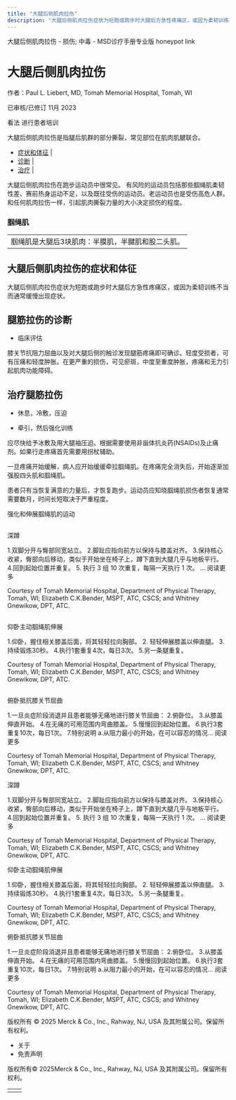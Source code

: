 ```yaml
---
title: "大腿后侧肌肉拉伤"
description: "大腿后侧肌肉拉伤症状为短跑或跑步时大腿后方急性疼痛区，或因为柔韧训练不当而通常缓慢出现症状。"
---
```


﻿大腿后侧肌肉拉伤 \- 损伤; 中毒 \- MSD诊疗手册专业版 honeypot link

# 大腿后侧肌肉拉伤

作者：Paul L. Liebert, MD, Tomah Memorial Hospital, Tomah, WI

已审核/已修订 11月 2023

看法 进行患者培训

大腿后侧肌肉拉伤是指腿后肌群的部分撕裂，常见部位在肌肉肌腱联合。

- [症状和体征](#症状和体征_v1116874_zh) \|
- [诊断](#诊断_v1116877_zh) \|
- [治疗](#治疗_v1116884_zh) \|

大腿后侧肌肉拉伤在跑步运动员中很常见。 有风险的运动员包括那些腘绳肌柔韧性差、赛前热身运动不足，以及既往受伤的运动员。老运动员也是受伤高危人群。和任何肌肉拉伤一样，引起肌肉撕裂力量的大小决定损伤的程度。

### 腘绳肌

|     |
| --- |
| 腘绳肌是大腿后3块肌肉：半膜肌，半腱肌和股二头肌。<br> |

## 大腿后侧肌肉拉伤的症状和体征

大腿后侧肌肉拉伤症状为短跑或跑步时大腿后方急性疼痛区，或因为柔韧训练不当而通常缓慢出现症状。

## 腿筋拉伤的诊断

- 临床评估


膝关节抗阻力屈曲以及对大腿后侧的触诊发现腿筋疼痛即可确诊。轻度受损者，可有压痛和轻度肿胀。在更严重的损伤，可见瘀斑，中度至重度肿胀，疼痛和无力引起肌肉功能障碍。

## 治疗腿筋拉伤

- 休息，冷敷，压迫

- 牵引，然后强化训练


应尽快给予冰敷及用大腿袖压迫。根据需要使用非甾体抗炎药(NSAIDs)及止痛剂。如果行走疼痛首先需要用拐杖辅助。

一旦疼痛开始缓解，病人应开始缓缓牵拉腘绳肌。在疼痛完全消失后，开始逐渐加强股四头肌和腘绳肌。

患者只有当恢复满意的力量后，才恢复跑步。运动员应知晓腘绳肌损伤者恢复通常需要数月，时间长短取决于严重程度。

强化和伸展腘绳肌的运动

![深蹲](data:image/gif;base64,R0lGODlhAQABAIAAAAAAAP///yH5BAEAAAAALAAAAAABAAEAAAIBRAA7)

深蹲

1.双脚分开与臀部同宽站立。 2.脚趾应指向前方以保持与膝盖对齐。 3.保持核心收紧，臀部向后移动，类似于开始坐在椅子上，蹲下直到大腿几乎与地板平行。 4.回到起始位置并重复。 5. 执行 3 组 10 次重复，每隔一天执行 1 次。 ... 阅读更多

Courtesy of Tomah Memorial Hospital, Department of Physical Therapy, Tomah, WI; Elizabeth C.K.Bender, MSPT, ATC, CSCS; and Whitney Gnewikow, DPT, ATC.

![仰卧主动腘绳肌伸展](data:image/gif;base64,R0lGODlhAQABAIAAAAAAAP///yH5BAEAAAAALAAAAAABAAEAAAIBRAA7)

仰卧主动腘绳肌伸展

1.仰卧，握住相关膝盖后面，将其轻轻拉向胸部。 2. 轻轻伸展膝盖以伸直腿。 3.持续锻炼30秒。 4.执行1套重复4次，每日3次。 5.另一条腿重复。

Courtesy of Tomah Memorial Hospital, Department of Physical Therapy, Tomah, WI; Elizabeth C.K.Bender, MSPT, ATC, CSCS; and Whitney Gnewikow, DPT, ATC.

![俯卧抵抗膝关节屈曲](data:image/gif;base64,R0lGODlhAQABAIAAAAAAAP///yH5BAEAAAAALAAAAAABAAEAAAIBRAA7)

俯卧抵抗膝关节屈曲

1.一旦炎症阶段消退并且患者能够无痛地进行膝关节屈曲： 2.俯卧位。 3.从膝盖伸直开始。 4.在无痛的可用范围内弯曲膝盖。 5.慢慢回到起始位置。 6.执行3套重复10次，每日1次。 7.特别说明 a.从阻力最小的开始，在可以容忍的情况... 阅读更多

Courtesy of Tomah Memorial Hospital, Department of Physical Therapy, Tomah, WI; Elizabeth C.K.Bender, MSPT, ATC, CSCS; and Whitney Gnewikow, DPT, ATC.



深蹲

1.双脚分开与臀部同宽站立。 2.脚趾应指向前方以保持与膝盖对齐。 3.保持核心收紧，臀部向后移动，类似于开始坐在椅子上，蹲下直到大腿几乎与地板平行。 4.回到起始位置并重复。 5. 执行 3 组 10 次重复，每隔一天执行 1 次。 ... 阅读更多

Courtesy of Tomah Memorial Hospital, Department of Physical Therapy, Tomah, WI; Elizabeth C.K.Bender, MSPT, ATC, CSCS; and Whitney Gnewikow, DPT, ATC.



仰卧主动腘绳肌伸展

1.仰卧，握住相关膝盖后面，将其轻轻拉向胸部。 2. 轻轻伸展膝盖以伸直腿。 3.持续锻炼30秒。 4.执行1套重复4次，每日3次。 5.另一条腿重复。

Courtesy of Tomah Memorial Hospital, Department of Physical Therapy, Tomah, WI; Elizabeth C.K.Bender, MSPT, ATC, CSCS; and Whitney Gnewikow, DPT, ATC.



俯卧抵抗膝关节屈曲

1.一旦炎症阶段消退并且患者能够无痛地进行膝关节屈曲： 2.俯卧位。 3.从膝盖伸直开始。 4.在无痛的可用范围内弯曲膝盖。 5.慢慢回到起始位置。 6.执行3套重复10次，每日1次。 7.特别说明 a.从阻力最小的开始，在可以容忍的情况... 阅读更多

Courtesy of Tomah Memorial Hospital, Department of Physical Therapy, Tomah, WI; Elizabeth C.K.Bender, MSPT, ATC, CSCS; and Whitney Gnewikow, DPT, ATC.



版权所有 © 2025
Merck & Co., Inc., Rahway, NJ, USA 及其附属公司。保留所有权利。

- 关于
- 免责声明

版权所有© 2025Merck & Co., Inc., Rahway, NJ, USA 及其附属公司。保留所有权利。

|     |     |
| --- | --- |
|  |  |